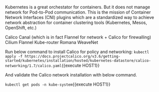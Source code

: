 Kubernetes is a great orchestator for containers. But it does not manage network for Pod-to-Pod communication. This is the mission of Container Network Interfaces (CNI) plugins which are a standardized way to achieve network abstraction for container clustering tools (Kubernetes, Mesos, OpenShift, etc.)

Calico
Canal (which is in fact Flannel for network + Calico for firewalling)
Cilium
Flannel
Kube-router
Romana
WeaveNet

Run below command to install Calico for policy and networking:
`kubectl apply -f https://docs.projectcalico.org/v3.6/getting-started/kubernetes/installation/hosted/kubernetes-datastore/calico-networking/1.7/calico.yaml`{{execute HOST1}}

And validate the Calico network installation with below command.

`kubectl get pods -n kube-system`{{execute HOST1}}